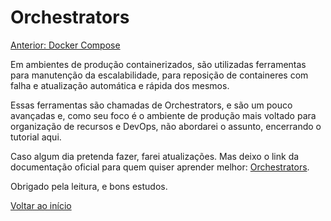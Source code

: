 # Orchestrators

[Anterior: Docker Compose](Docker-Compose.md)

Em ambientes de produção containerizados, são utilizadas ferramentas para manutenção da escalabilidade, para reposição de containeres com falha e atualização automática e rápida dos mesmos. 

Essas ferramentas são chamadas de Orchestrators, e são um pouco avançadas e, como seu foco é o ambiente de produção mais voltado para organização de recursos e DevOps, não abordarei o assunto, encerrando o tutorial aqui. 

Caso algum dia pretenda fazer, farei atualizações. Mas deixo o link da documentação oficial para quem quiser aprender melhor: [Orchestrators](https://docs.docker.com/get-started/orchestration/). 

Obrigado pela leitura, e bons estudos. 

[Voltar ao início](/SecondBrain/README.md)
